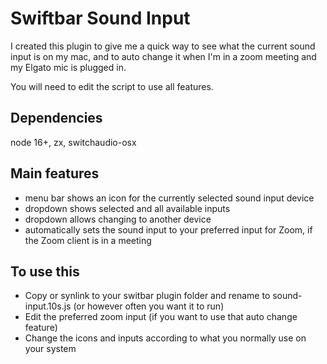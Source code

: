 # Swiftbar Sound Input

I created this plugin to give me a quick way to see what the current sound input is on my mac, and to auto change it when I'm in a zoom meeting and my Elgato mic is plugged in.

You will need to edit the script to use all features.

## Dependencies

node 16+, zx, switchaudio-osx

## Main features

- menu bar shows an icon for the currently selected sound input device
- dropdown shows selected and all available inputs
- dropdown allows changing to another device
- automatically sets the sound input to your preferred input for Zoom, if the Zoom client is in a meeting

## To use this

- Copy or synlink to your switbar plugin folder and rename to sound-input.10s.js (or however often you want it to run)
- Edit the preferred zoom input (if you want to use that auto change feature)
- Change the icons and inputs according to what you normally use on your system
